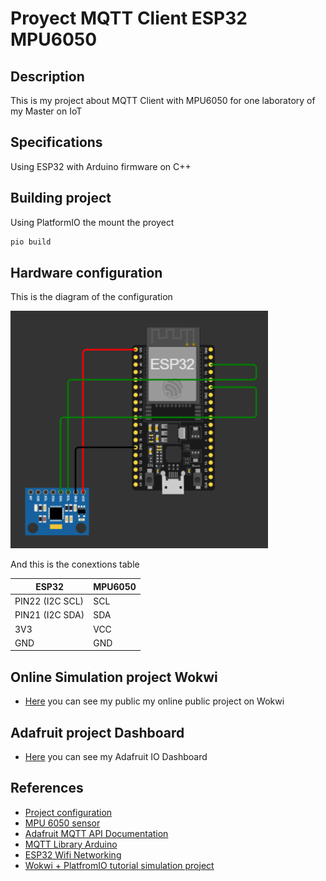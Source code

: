 # Proyect MQTT Client ESP32 MPU6050

## Description

This is my project about MQTT Client with MPU6050 for one laboratory of my Master on IoT

## Specifications

Using ESP32 with Arduino firmware on C++

## Building project

Using PlatformIO the mount the proyect

```bash
pio build
```

## Hardware configuration

This is the diagram of the configuration

![](./img/hardware_diagram.png)

And this is the conextions table

| ESP32           | MPU6050 |
| --------------- | ------- |
| PIN22 (I2C SCL) | SCL     |
| PIN21 (I2C SDA) | SDA     |
| 3V3             | VCC     |
| GND             | GND     |

## Online Simulation project Wokwi

- [Here](https://wokwi.com/projects/384561989763778561) you can see my public my online public project on Wokwi

## Adafruit project Dashboard

- [Here](https://io.adafruit.com/icedeal/dashboards/practica-2-mqtt-dashboard) you can see my Adafruit IO Dashboard

## References

- [Project configuration](https://docs.wokwi.com/vscode/project-config)
- [MPU 6050 sensor](https://docs.wokwi.com/parts/wokwi-mpu6050)
- [Adafruit MQTT API Documentation](https://learn.adafruit.com/adafruit-io/mqtt-api)
- [MQTT Library Arduino](https://pubsubclient.knolleary.net/api#state)
- [ESP32 Wifi Networking](https://docs.wokwi.com/guides/esp32-wifi)
- [Wokwi + PlatfromIO tutorial simulation project](https://github.com/wokwi/esp32-http-server)
